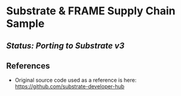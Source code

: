 # Substrate & FRAME Supply Chain Sample

## *Status: Porting to Substrate v3*

## References

- Original source code used as a reference is here: https://github.com/substrate-developer-hub

